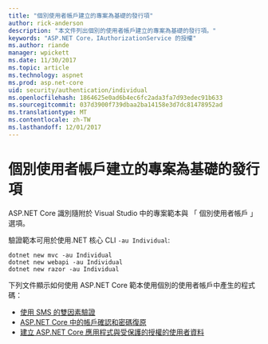 ```yaml
---
title: "個別使用者帳戶建立的專案為基礎的發行項"
author: rick-anderson
description: "本文件列出個別的使用者帳戶建立的專案為基礎的發行項。"
keywords: "ASP.NET Core，IAuthorizationService 的授權"
ms.author: riande
manager: wpickett
ms.date: 11/30/2017
ms.topic: article
ms.technology: aspnet
ms.prod: asp.net-core
uid: security/authentication/individual
ms.openlocfilehash: 1864625e0ad6b4ec6fc2ada3fa7d93edec91b633
ms.sourcegitcommit: 037d3900f739dbaa2ba14158e3d7dc81478952ad
ms.translationtype: MT
ms.contentlocale: zh-TW
ms.lasthandoff: 12/01/2017
---
```

# <a name="articles-based-on-projects-created-with-individual-user-accounts"></a>個別使用者帳戶建立的專案為基礎的發行項

ASP.NET Core 識別隨附於 Visual Studio 中的專案範本與 「 個別使用者帳戶 」 選項。

驗證範本可用於使用.NET 核心 CLI `-au Individual`:

```console
dotnet new mvc -au Individual
dotnet new webapi -au Individual
dotnet new razor -au Individual
```

下列文件顯示如何使用 ASP.NET Core 範本使用個別的使用者帳戶中產生的程式碼：

* [使用 SMS 的雙因素驗證](xref:security/authentication/2fa)
* [ASP.NET Core 中的帳戶確認和密碼復原](xref:security/authentication/accconfirm)
* [建立 ASP.NET Core 應用程式與受保護的授權的使用者資料](xref:security/authorization/secure-data)